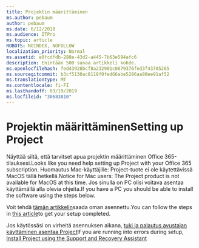```yaml
---
title: Projektin määrittäminen
ms.author: pebaum
author: pebaum
ms.date: 6/12/2018
ms.audience: ITPro
ms.topic: article
ROBOTS: NOINDEX, NOFOLLOW
localization_priority: Normal
ms.assetid: e0fcdfdb-288e-43d2-a445-7b63e594afc6
description: Enintään 500 sanaa artikkeli kohde.
ms.openlocfilehash: fed43928bcf8a232901c0679376fed3f43705265
ms.sourcegitcommit: b3cf5130ac8118f0fed66abe5286aa80ee91af52
ms.translationtype: MT
ms.contentlocale: fi-FI
ms.lasthandoff: 03/19/2019
ms.locfileid: "30683810"
---
```

# <a name="setting-up-project"></a><span data-ttu-id="9ec34-103">Projektin määrittäminen</span><span class="sxs-lookup"><span data-stu-id="9ec34-103">Setting up Project</span></span>

<span data-ttu-id="9ec34-104">Näyttää siltä, että tarvitset apua projektin määrittäminen Office 365-tilauksesi.</span><span class="sxs-lookup"><span data-stu-id="9ec34-104">Looks like you need help setting up Project with your Office 365 subscription.</span></span>
<span data-ttu-id="9ec34-105">Huomautus Mac-käyttäjille: Project-tuote ei ole käytettävissä MacOS tällä hetkellä.</span><span class="sxs-lookup"><span data-stu-id="9ec34-105">Notice for Mac users: The Project product is not available for MacOS at this time.</span></span> <span data-ttu-id="9ec34-106">Jos sinulla on PC olisi voitava asentaa käyttämällä alla olevia ohjeita.</span><span class="sxs-lookup"><span data-stu-id="9ec34-106">If you have a PC you should be able to install the software using the steps below.</span></span>
  
<span data-ttu-id="9ec34-107">Voit tehdä [tämän artikkelin](https://support.office.com/article/7059249b-d9fe-4d61-ab96-5c5bf435f281.aspx)saada oman asennettu.</span><span class="sxs-lookup"><span data-stu-id="9ec34-107">You can follow the steps in [this article](https://support.office.com/article/7059249b-d9fe-4d61-ab96-5c5bf435f281.aspx)to get your setup completed.</span></span>
  
<span data-ttu-id="9ec34-108">Jos käytössäsi on virheitä asennuksen aikana, [tuki ja palautus avustajan käyttäminen asentaa Project](https://aka.ms/SaRA-ProjectSetupScenario)</span><span class="sxs-lookup"><span data-stu-id="9ec34-108">If you are running into errors during setup, [Install Project using the Support and Recovery Assistant](https://aka.ms/SaRA-ProjectSetupScenario)</span></span>
